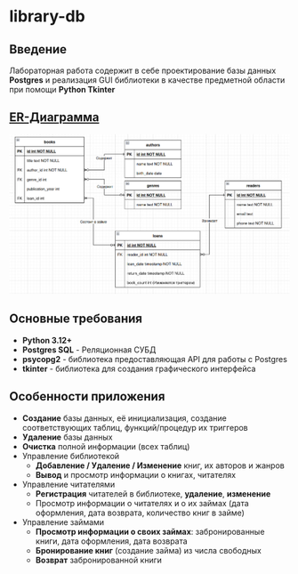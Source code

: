 # library-db

## Введение
Лабораторная работа содержит в себе проектирование базы данных **Postgres** и реализация GUI библиотеки в качестве предметной области при помощи **Python Tkinter**

## [ER-Диаграмма](er-diagram.drawio)
![](images/img.png)

## Основные требования
- **Python 3.12+** 
- **Postgres SQL** - Реляционная СУБД
- **psycopg2** - библиотека предоставляющая API для работы с Postgres
- **tkinter** - библиотека для создания графического интерфейса

## Особенности приложения

- **Создание** базы данных, её инициализация, создание соответствующих таблиц, функций/процедур их триггеров
- **Удаление** базы данных
- **Очистка** полной информации (всех таблиц)
- Управление библиотекой
	- **Добавление / Удаление / Изменение** книг, их авторов и жанров
	- **Вывод** и просмотр информации о книгах, читателях
- Управление читателями
	- **Регистрация** читателей в библиотеке, **удаление**, **изменение**
	- Просмотр информации о читателях и о их займах (дата оформления, дата возврата, количество книг в займе)
- Управление займами
	- **Просмотр информации о своих займах**: забронированные книги, дата оформления, дата возврата
	- **Бронирование книг** (создание займа) из числа свободных
	- **Возврат** забронированной книги